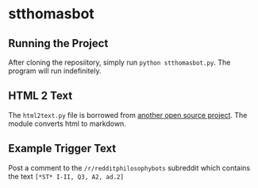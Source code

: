 # stthomasbot

## Running the Project

After cloning the reposiitory, simply run `python stthomasbot.py`. The program will run indefinitely.

## HTML 2 Text

The `html2text.py` file is borrowed from [another open source project](https://github.com/aaronsw/html2text). The module converts html to markdown.

## Example Trigger Text

Post a comment to the `/r/redditphilosophybots` subreddit which contains the text `[*ST* I-II, Q3, A2, ad.2]`
